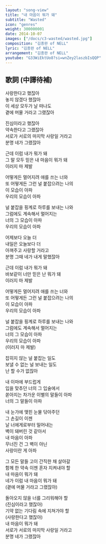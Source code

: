 ```yaml
---
layout: "song-view"
title: "내 마음이 뭐가 돼"
subtitle: "Wasted"
icon: "genres"
weight: 300000001
date: 2014-10-07
images: ["/docs/c3-wasted/wasted.jpg"]
composition: "김종완 of NELL"
lyric: "김종완 of NELL"
arrangement: "김종완 of NELL"
youtube: "G33WiEktUo8?si=wnZey2laszbIsQQP"
---
```


## 歌詞 (中譯待補)

사랑한다고 했잖아  
놓지 않겠다 했잖아  
이 세상 모두가 날 떠나도  
곁에 머물 거라고 그랬잖아  

진심이라고 했잖아  
약속한다고 그랬잖아  
서로가 서로의 마지막 사랑일 거라고  
분명 네가 그랬잖아  

근데 이럼 내가 뭐가 돼  
그 말 모두 믿은 내 마음이 뭐가 돼  
이러지 마 제발  

어떻게든 멀어지려 애를 쓰는 너와  
또 어떻게든 그런 널 붙잡으려는 나의  
이 모습이 아파  
우리의 모습이 아파  

널 붙잡을 핑계로 하루를 보내는 나와  
그럼에도 계속해서 멀어지는  
너의 그 모습이 아파  
우리의 모습이 아파  

어제보다 오늘 더  
내일은 오늘보다 더  
아껴주고 사랑할 거라고  
분명 그때 네가 내게 말했잖아  

근데 이럼 내가 뭐가 돼  
바보같이 너만 믿은 난 뭐가 돼  
이러지 마 제발  

어떻게든 멀어지려 애를 쓰는 너와  
또 어떻게든 그런 널 붙잡으려는 나의  
이 모습이 아파  
우리의 모습이 아파  

널 붙잡을 핑계로 하루를 보내는 나와  
그럼에도 계속해서 멀어지는  
너의 그 모습이 아파  
우리의 모습이 아파  
(이러지 마 제발)  

잡히지 않는 널 붙잡는 일도  
보낼 수 없는 널 보내는 일도  
난 할 수가 없잖아  

내 이마에 부드럽게  
입을 맞추던 너의 그 입술에서  
쏟아지는 차가운 이별의 말들이 아파  
너의 그 말들이 아파  

내 눈가에 맺힌 눈물 닦아주던  
그 손길이 이젠  
날 너에게로부터 밀어내는  
벽이 돼버린 것 같아서  
내 마음이 아파  
무너진 건 그 벽이 아닌  
사랑이란 게 아파  

그 모든 말들 고이 간직한 채 살아갈  
함께 한 약속 이젠 혼자 지켜내야 할  
내 마음이 뭐가 돼  
네가 이럼 내 마음이 뭐가 돼  
(곁에 머물 거라고 그랬잖아)  

돌아오지 않을 너를 그리워해야 할  
(진심이라고 했잖아)  
기약 없는 기다림 속에 지쳐가야 할  
(사랑한다고 했잖아)  
내 마음이 뭐가 돼  
서로가 서로의 마지막 사랑일 거라고  
분명 네가 그랬잖아  
